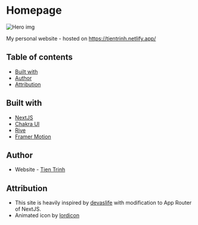 # Homepage

![Hero img](https://i.imgur.com/mXLvHh3.png)

My personal website - hosted on <https://tientrinh.netlify.app/>

## Table of contents

-   [Built with](#built-with)
-   [Author](#author)
-   [Attribution](#attribution)

## Built with

-   [NextJS](https://nextjs.org/)
-   [Chakra UI](https://chakra-ui.com/)
-   [Rive](https://rive.app/)
-   [Framer Motion](https://www.framer.com/motion/)

## Author

-   Website - [Tien Trinh](https://tientrinh.netlify.app/)

## Attribution

-   This site is heavily inspired by [devaslife](https://www.craftz.dog/) with modification to App Router of NextJS.
-   Animated icon by [lordicon](https://lordicon.com/)

